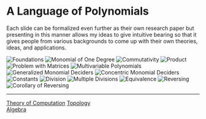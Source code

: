 # A Language of Polynomials

Each slide can be formalized even further as their own research paper but presenting in this manner allows my ideas to give intuitive bearing so that it gives people from various backgrounds to come up with their own theories, ideas, and applications.

![Foundations](Resources/foundations.png)
![Monomial of One Degree](Resources/generalizationofmonomialofonedegree.png)
![Commutativity](Resources/commutativity.png)
![Product](Resources/product.png)
![Problem with Matrices](Resources/problemwithmatrices.png)
![Multivariable Polynomials](Resources/monomialsofmultiplevariables.png)
![Generalized Monomial Deciders](Resources/generalizedmd.png)
![Concentric Monomial Deciders](Resources/concentricmonomialdeciders.png)
![Constants](Resources/constant.png)
![Division](Resources/division.png)
![Multiple Divisions](Resources/multipledivisions.png)
![Equivalence](Resouces/equivalence.png)
![Reversing](Resources/reversing.png)
![Corollary of Reversing](Resources/corollaryreversing.png)

-----

[Theory of Computation](https://en.wikipedia.org/wiki/Introduction_to_the_Theory_of_Computation)
[Topology](https://math.ucr.edu/~res/math205B-2018/Munkres%20-%20Topology.pdf)\
[Algebra](https://math.mit.edu/~hrm/palestine/artin-algebra.pdf)
